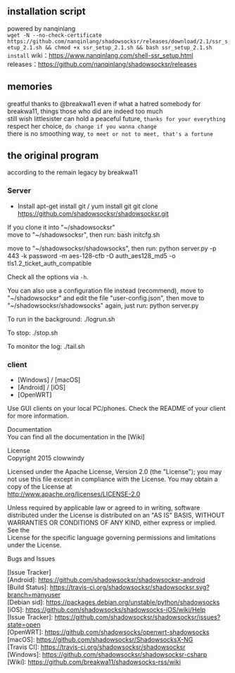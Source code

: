 ## installation script  
powered by nanqinlang  
`wget -N --no-check-certificate https://github.com/nanqinlang/shadowsocksr/releases/download/2.1/ssr_setup_2.1.sh && chmod +x ssr_setup_2.1.sh && bash ssr_setup_2.1.sh install`
wiki：https://www.nanqinlang.com/shell-ssr_setup.html  
releases：https://github.com/nanqinlang/shadowsocksr/releases
## memories
greatful thanks to @breakwa11
even if what a hatred somebody for breakwa11, things those who did are indeed too much  
still wish littlesister can hold a peaceful future, `thanks for your everything`  
respect her choice, `do change if you wanna change`  
there is no smoothing way, `to meet or not to meet, that's a fortune`
## the original program
according to the remain legacy by breakwa11
### Server
- Install
    apt-get install git / yum install git
    git clone https://github.com/shadowsocksr/shadowsocksr.git

If you clone it into "~/shadowsocksr"  
move to "~/shadowsocksr", then run:
    bash initcfg.sh

move to "~/shadowsocksr/shadowsocks", then run:
    python server.py -p 443 -k password -m aes-128-cfb -O auth_aes128_md5 -o tls1.2_ticket_auth_compatible

Check all the options via `-h`.

You can also use a configuration file instead (recommend), move to "~/shadowsocksr" and edit the file "user-config.json", then move to "~/shadowsocksr/shadowsocks" again, just run:
    python server.py

To run in the background:
    ./logrun.sh

To stop:
    ./stop.sh

To monitor the log:
    ./tail.sh
### client
* [Windows] / [macOS]
* [Android] / [iOS]
* [OpenWRT]

Use GUI clients on your local PC/phones. Check the README of your client for more information.

Documentation  
You can find all the documentation in the [Wiki]

License  
Copyright 2015 clowwindy

Licensed under the Apache License, Version 2.0 (the "License"); you may not use this file except in compliance with the License. You may obtain a copy of the License at  
    http://www.apache.org/licenses/LICENSE-2.0

Unless required by applicable law or agreed to in writing, software  
distributed under the License is distributed on an "AS IS" BASIS, WITHOUT  
WARRANTIES OR CONDITIONS OF ANY KIND, either express or implied. See the  
License for the specific language governing permissions and limitations  
under the License.

Bugs and Issues

[Issue Tracker]  
[Android]:           https://github.com/shadowsocksr/shadowsocksr-android  
[Build Status]:      https://travis-ci.org/shadowsocksr/shadowsocksr.svg?branch=manyuser  
[Debian sid]:        https://packages.debian.org/unstable/python/shadowsocks  
[iOS]:               https://github.com/shadowsocks/shadowsocks-iOS/wiki/Help  
[Issue Tracker]:     https://github.com/shadowsocksr/shadowsocksr/issues?state=open  
[OpenWRT]:           https://github.com/shadowsocks/openwrt-shadowsocks  
[macOS]:             https://github.com/shadowsocksr/ShadowsocksX-NG  
[Travis CI]:         https://travis-ci.org/shadowsocksr/shadowsocksr  
[Windows]:           https://github.com/shadowsocksr/shadowsocksr-csharp  
[Wiki]:              https://github.com/breakwa11/shadowsocks-rss/wiki  
